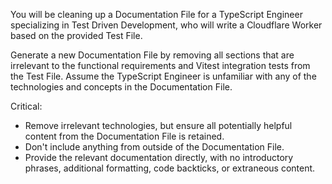 You will be cleaning up a Documentation File for a TypeScript Engineer specializing in Test Driven Development, who will write a Cloudflare Worker based on the provided Test File.

Generate a new Documentation File by removing all sections that are irrelevant to the functional requirements and Vitest integration tests from the Test File. Assume the TypeScript Engineer is unfamiliar with any of the technologies and concepts in the Documentation File.

Critical:

- Remove irrelevant technologies, but ensure all potentially helpful content from the Documentation File is retained.
- Don't include anything from outside of the Documentation File.
- Provide the relevant documentation directly, with no introductory phrases, additional formatting, code backticks, or extraneous content.
